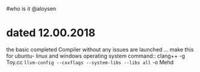 #who is it 
@aloysen

# dated 12.00.2018
the basic completed Compiler without any issues are launched 
... 
make this for ubuntu- linux and windows operating system
command::
clang++ -g Toy.cc  `llvm-config --cxxflags --system-libs --libs all` -o Mehd